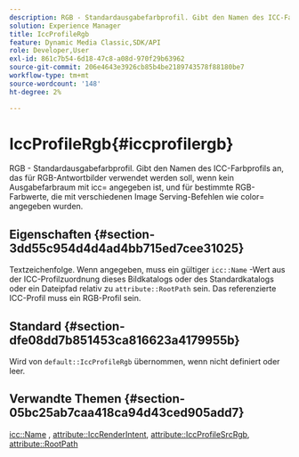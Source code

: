 ```yaml
---
description: RGB - Standardausgabefarbprofil. Gibt den Namen des ICC-Farbprofils an, das für RGB-Antwortbilder verwendet werden soll, wenn kein Ausgabefarbraum mit icc= angegeben ist, und für bestimmte RGB-Farbwerte, die mit verschiedenen Image Serving-Befehlen wie color= angegeben wurden.
solution: Experience Manager
title: IccProfileRgb
feature: Dynamic Media Classic,SDK/API
role: Developer,User
exl-id: 861c7b54-6d18-47c8-a08d-970f29b63962
source-git-commit: 206e4643e3926cb85b4be2189743578f88180be7
workflow-type: tm+mt
source-wordcount: '148'
ht-degree: 2%

---
```


# IccProfileRgb{#iccprofilergb}

RGB - Standardausgabefarbprofil. Gibt den Namen des ICC-Farbprofils an, das für RGB-Antwortbilder verwendet werden soll, wenn kein Ausgabefarbraum mit icc= angegeben ist, und für bestimmte RGB-Farbwerte, die mit verschiedenen Image Serving-Befehlen wie color= angegeben wurden.

## Eigenschaften {#section-3dd55c954d4d4ad4bb715ed7cee31025}

Textzeichenfolge. Wenn angegeben, muss ein gültiger `icc::Name` -Wert aus der ICC-Profilzuordnung dieses Bildkatalogs oder des Standardkatalogs oder ein Dateipfad relativ zu `attribute::RootPath` sein. Das referenzierte ICC-Profil muss ein RGB-Profil sein.

## Standard {#section-dfe08dd7b851453ca816623a4179955b}

Wird von `default::IccProfileRgb` übernommen, wenn nicht definiert oder leer.

## Verwandte Themen {#section-05bc25ab7caa418ca94d43ced905add7}

[icc::Name](../../../../../is-api/image-catalog/image-serving-api-ref/c-image-catalog-reference/c-icc-profile-map-reference/r-name-icc.md#reference-9e7d3c8e35434981a3dfac66b8946cbe) , [attribute::IccRenderIntent](../../../../../is-api/image-catalog/image-serving-api-ref/c-image-catalog-reference/c-attributes-reference/r-iccrenderintent.md#reference-012f207f28bd4406a5368d23ed95a51f), [attribute::IccProfileSrcRgb](../../../../../is-api/image-catalog/image-serving-api-ref/c-image-catalog-reference/c-attributes-reference/r-iccprofilesrcrgb.md#reference-b8e576d075b44f5c94d95bfb5aa22ae2), [attribute::RootPath](../../../../../is-api/image-catalog/image-serving-api-ref/c-image-catalog-reference/c-attributes-reference/r-rootpath.md#reference-17d57e5967be403b8408fa7214017494)
